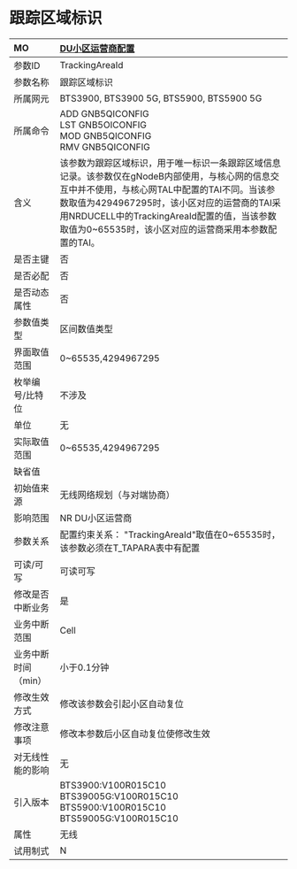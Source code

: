# 跟踪区域标识<table><thread><tr><th align = "left">MO</th><th align = "left"><a href = "index.html#跟踪区域标识-3">DU小区运营商配置</a></td></tr></thread><tbody><tr><td>参数ID</td><td>TrackingAreaId</td></tr><tr><td>参数名称</td><td>跟踪区域标识</td></tr><tr><td>所属网元</td><td>BTS3900, BTS3900 5G, BTS5900, BTS5900 5G</td></tr><tr><td>所属命令</td><td>ADD GNB5QICONFIG<br>LST GNB5OICONFIG<br>MOD GNB5QICONFIG<br>RMV GNB5QICONFIG</td></tr><tr><td>含义</td><td>该参数为跟踪区域标识，用于唯一标识一条跟踪区域信息记录。该参数仅在gNodeB内部使用，与核心网的信息交互中并不使用，与核心网TAL中配置的TAI不同。当该参数取值为4294967295时，该小区对应的运营商的TAI采用NRDUCELL中的TrackingAreaId配置的值，当该参数取值为0~65535时，该小区对应的运营商采用本参数配置的TAI。</td></tr><tr><td>是否主键</td><td>否</td></tr><tr><td>是否必配</td><td>否</td></tr><tr><td>是否动态属性</td><td>否</td></tr><tr><td>参数值类型</td><td>区间数值类型</td></tr><tr><td>界面取值范围</td><td>0~65535,4294967295</td></tr><tr><td>枚举编号/比特位</td><td>不涉及</td></tr><tr><td>单位</td><td>无</td></tr><tr><td>实际取值范围</td><td>0~65535,4294967295</td></tr><tr><td>缺省值</td><td></td></tr><tr><td>初始值来源</td><td>无线网络规划（与对端协商）</td></tr><tr><td>影响范围</td><td>NR DU小区运营商</td></tr><tr><td>参数关系</td><td>配置约束关系：
"TrackingAreaId"取值在0~65535时，该参数必须在T_TAPARA表中有配置</td></tr><tr><td>可读/可写</td><td>可读可写</td></tr><tr><td>修改是否中断业务</td><td>是</td></tr><tr><td>业务中断范围</td><td>Cell</td></tr><tr><td>业务中断时间（min）</td><td>小于0.1分钟</td></tr><tr><td>修改生效方式</td><td>修改该参数会引起小区自动复位</td></tr><tr><td>修改注意事项</td><td>修改本参数后小区自动复位使修改生效</td></tr><tr><td>对无线性能的影响</td><td>无</td></tr><tr><td>引入版本</td><td>BTS3900:V100R015C10<br>BTS39005G:V100R015C10<br>BTS5900:V100R015C10<br>BTS59005G:V100R015C10</td></tr><tr><td>属性</td><td>无线</td></tr><tr><td>试用制式</td><td>N</td></tr></tbody></table>